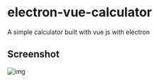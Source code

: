 # electron-vue-calculator
A simple calculator built with vue js with electron

## Screenshot
![img](https://i.imgur.com/WKktFtx.png)
